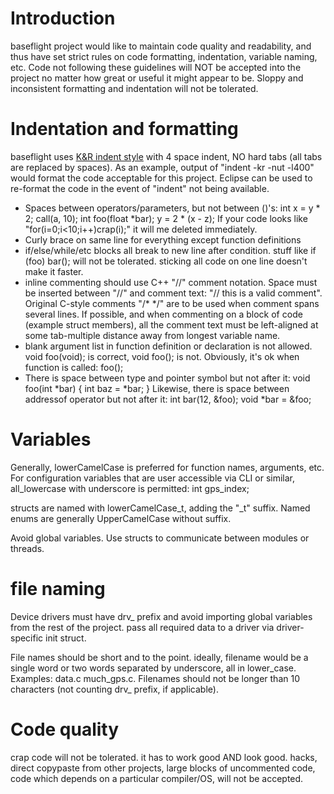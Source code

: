 # Introduction

baseflight project would like to maintain code quality and readability, and thus have set strict rules on code formatting, indentation, variable naming, etc. Code not following these guidelines will NOT be accepted into the project no matter how great or useful it might appear to be. Sloppy and inconsistent formatting and indentation will not be tolerated.

# Indentation and formatting

baseflight uses [K&R indent style](http://en.wikipedia.org/wiki/Indent_style#K.26R_style) with 4 space indent, NO hard tabs (all tabs are replaced by spaces). As an example, output of "indent -kr -nut -l400" would format the code acceptable for this project. Eclipse can be used to re-format the code in the event of "indent" not being available.

* Spaces between operators/parameters, but not between ()'s: int x = y * 2; call(a, 10); int foo(float *bar); y = 2 * (x - z); If your code looks like "for(i=0;i<10;i++)crap(i);" it will me deleted immediately.
* Curly brace on same line for everything except function definitions
* if/else/while/etc blocks all break to new line after condition. stuff like if (foo) bar(); will not be tolerated. sticking all code on one line doesn't make it faster.
* inline commenting should use C++ "//" comment notation. Space must be inserted between "//" and comment text: "// this is a valid comment". Original C-style comments "/* */" are to be used when comment spans several lines. If possible, and when commenting on a block of code (example struct members), all the comment text must be left-aligned at some tab-multiple distance away from longest variable name.
* blank argument list in function definition or declaration is not allowed. void foo(void); is correct, void foo(); is not. Obviously, it's ok when function is called: foo();
* There is space between type and pointer symbol but not after it: void foo(int *bar) { int baz = *bar; } Likewise, there is space between addressof operator but not after it: int bar(12, &foo); void *bar = &foo;

# Variables

Generally, lowerCamelCase is preferred for function names, arguments, etc. For configuration variables that are user accessible via CLI or similar, all_lowercase with underscore is permitted: int gps_index;

structs are named with lowerCamelCase_t, adding the "_t" suffix. Named enums are generally UpperCamelCase without suffix.

Avoid global variables. Use structs to communicate between modules or threads.

# file naming

Device drivers must have drv_ prefix and avoid importing global variables from the rest of the project. pass all required data to a driver via driver-specific init struct.

File names should be short and to the point. ideally, filename would be a single word or two words separated by underscore, all in lower_case. Examples: data.c much_gps.c. Filenames should not be longer than 10 characters (not counting drv_ prefix, if applicable).

# Code quality

crap code will not be tolerated. it has to work good AND look good. hacks, direct copypaste from other projects, large blocks of uncommented code, code which depends on a particular compiler/OS, will not be accepted.
